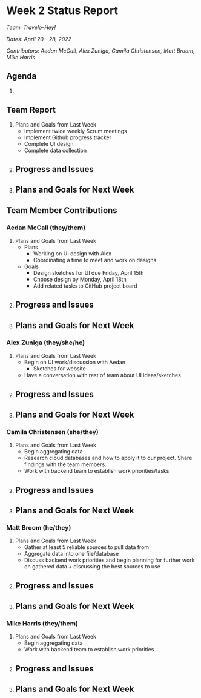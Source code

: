 # Week 2 Status Report
*Team: Travelo-Hey!*

*Dates: April 20 - 28, 2022*

*Contributors: Aedan McCall, Alex Zuniga, Camila Christensen, Matt Broom, Mike Harris*

## Agenda
1. 

## Team Report
1. Plans and Goals from Last Week
    - Implement twice weekly Scrum meetings
    - Implement Github progress tracker
    - Complete UI design
    - Complete data collection
2. Progress and Issues
    - 
3. Plans and Goals for Next Week
    - 

## Team Member Contributions
### Aedan McCall (they/them)
1. Plans and Goals from Last Week
    - Plans
        - Working on UI design with Alex
        - Coordinating a time to meet and work on designs
    - Goals
        - Design sketches for UI due Friday, April 15th
        - Choose design by Monday, April 18th
        - Add related tasks to GitHub project board
2. Progress and Issues
    - 
3. Plans and Goals for Next Week
    -

### Alex Zuniga (they/she/he)
1. Plans and Goals from Last Week
    - Begin on UI work/discussion with Aedan 
      - Sketches for website 
    - Have a conversation with rest of team about UI ideas/sketches
2. Progress and Issues
    - 
3. Plans and Goals for Next Week
    -

### Camila Christensen (she/they)
1. Plans and Goals from Last Week
    - Begin aggregating data
    - Research cloud databases and how to apply it to our project. Share findings with the team members.
    - Work with backend team to establish work priorities/tasks
2. Progress and Issues
    - 
3. Plans and Goals for Next Week
    - 

### Matt Broom (he/they)
1. Plans and Goals from Last Week
    - Gather at least 5 reliable sources to pull data from
    - Aggregate data into one file/database
    - Discuss backend work priorities and begin planning for further work on gathered data + discussing the best sources to use
2. Progress and Issues
    - 
3. Plans and Goals for Next Week
    - 

### Mike Harris (they/them)
1. Plans and Goals from Last Week
    - Begin aggregating data
    - Work with backend team to establish work priorities
2. Progress and Issues
    - 
3. Plans and Goals for Next Week
    - 
